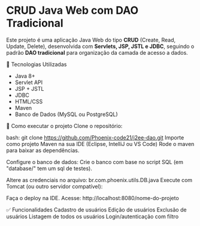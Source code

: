 # CRUD Java Web com DAO Tradicional
Este projeto é uma aplicação Java Web do tipo **CRUD** (Create, Read, Update, Delete), desenvolvida com **Servlets, JSP, JSTL e JDBC**, seguindo o padrão **DAO tradicional** para organização da camada de acesso a dados.

🔧 Tecnologias Utilizadas
- Java 8+  
- Servlet API  
- JSP + JSTL  
- JDBC  
- HTML/CSS  
- Maven  
- Banco de Dados (MySQL ou PostgreSQL)

🚀 Como executar o projeto
Clone o repositório:

bash:
git clone https://github.com/Phoenix-code21/j2ee-dao.git
Importe como projeto Maven na sua IDE (Eclipse, IntelliJ ou VS Code)
Rode o maven para baixar as dependências.

Configure o banco de dados:
Crie o banco com base no script SQL (em "database/" tem um sql de testes).

Altere as credenciais no arquivo:
br.com.phoenix.utils.DB.java
Execute com Tomcat (ou outro servidor compatível):

Faça o deploy na IDE.
Acesse: http://localhost:8080/nome-do-projeto

✅ Funcionalidades
Cadastro de usuários
Edição de usuários
Exclusão de usuários
Listagem de todos os usuários
Login/autenticação com filtro
